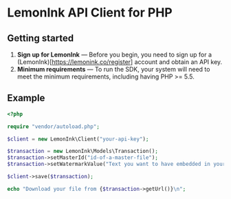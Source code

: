 # LemonInk API Client for PHP

## Getting started

1. **Sign up for LemonInk** — Before you begin, you need to sign up for a (LemonInk)[https://lemonink.co/register] account and obtain an API key.
2. **Minimum requirements** — To run the SDK, your system will need to meet the minimum requirements, including having PHP >= 5.5.

## Example

````PHP
<?php

require "vendor/autoload.php";

$client = new LemonInk\Client("your-api-key");

$transaction = new LemonInk\Models\Transaction();
$transaction->setMasterId("id-of-a-master-file");
$transaction->setWatermarkValue("Text you want to have embedded in your file");

$client->save($transaction);

echo "Download your file from {$transaction->getUrl()}\n";

````
